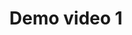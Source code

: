 ---
title: Demo video 1
thumbnail: /assets/images/1.jpg
category: science
duration: 00:00:50
video_link: ""
---